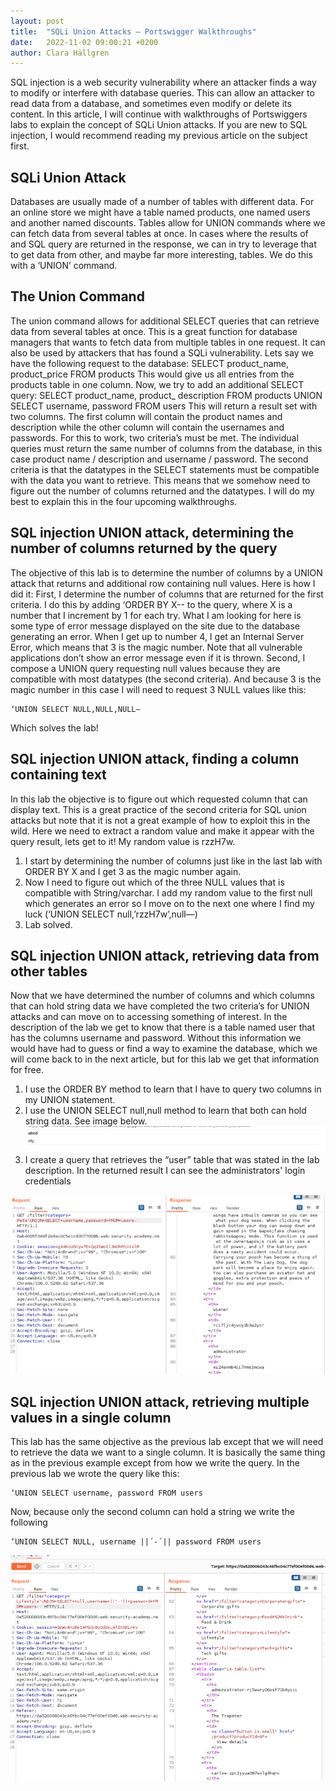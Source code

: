 ```yaml
---
layout: post
title:  "SQLi Union Attacks – Portswigger Walkthroughs"
date:   2022-11-02 09:00:21 +0200
author: Clara Hällgren
---
```


SQL injection is a web security vulnerability where an attacker finds a way to modify or 
interfere with database queries. This can allow an attacker to read data from a database, 
and sometimes even modify or delete its content.  In this article, I will continue with 
walkthroughs of Portswiggers labs to explain the concept of SQLi Union attacks. If you are 
new to SQL injection, I would recommend reading my previous article on the subject first.

## SQLi Union Attack
Databases are usually made of a number of tables with different data. 
For an online store we might have a table named products, one named users and another named discounts. Tables allow for UNION commands where we can fetch data from several tables at once. In cases where the results of and SQL query are returned in the response, we can in try to leverage that to get data from other, and maybe far more interesting, tables. We do this with a ‘UNION’ command.

## The Union Command
The union command allows for additional SELECT queries that can retrieve data from several tables at once. This is a great function for database managers that wants to fetch data from multiple tables in one request. It can also be used by attackers that has found a SQLi vulnerability. Lets say we have the following request to the database:
SELECT product_name, product_price FROM products
This would give us all entries from the products table in one column. Now, we try to add an additional SELECT query:
SELECT product_name, product_ description FROM products UNION SELECT username, password FROM users
This will return a result set with two columns. The first column will contain the product names and description while the other column will contain the usernames and passwords. For this to work, two criteria’s must be met. The individual queries must return the same number of columns from the database, in this case product name / description and username / password. The second criteria is that the datatypes in the SELECT statements must be compatible with the data you want to retrieve.  This means that we somehow need to figure out the number of columns returned and the datatypes. I will do my best to explain this in the four upcoming walkthroughs. 

## SQL injection UNION attack, determining the number of columns returned by the query
The objective of this lab is to determine the number of columns by a UNION attack that returns and additional row containing null values. Here is how I did it: 
First, I determine the number of columns that are returned for the first criteria. I do this by adding ‘ORDER BY X-- to the query, where X is a number that I increment by 1 for each try. What I am looking for here is some type of error message displayed on the site due to the database generating an error. When I get up to number 4, I get an Internal Server Error, which means that 3 is the magic number. Note that all vulnerable applications don’t show an error message even if it is thrown.
Second, I compose a UNION query requesting null values because they are compatible with most datatypes (the second criteria). And because 3 is the magic number in this case I will need to request 3 NULL values like this:
    
    ‘UNION SELECT NULL,NULL,NULL—

Which solves the lab! 

## SQL injection UNION attack, finding a column containing text
In this lab the objective is to figure out which requested column that can display text. This is a great practice of the second criteria for SQL union attacks but note that it is not a great example of how to exploit this in the wild. Here we need to extract a random value and make it appear with the query result, lets get to it! My random value is rzzH7w. 
1. I start by determining the number of columns just like in the last lab with ORDER BY X and I get 3 as the magic number again. 
2. Now I need to figure out which of the three NULL values that is compatible with String/varchar. I add my random value to the first null which generates an error so I move on to the next one where I find my luck (‘UNION SELECT null,’rzzH7w’,null—)
3. Lab solved.

## SQL injection UNION attack, retrieving data from other tables

Now that we have determined the number of columns and which columns that can hold string data we have completed the two 
criteria’s for UNION attacks and can move on to accessing something of interest.  In the description of the lab we get 
to know that there is a table named user that has the columns username and password. Without this information we would 
have had to guess or find a way to examine the database, which we will come back to in the next article, but for this lab we get that information for free. 
1. I use the ORDER BY method to learn that I have to query two columns in my UNION statement. 
2. I use the UNION SELECT null,null method to learn that both can hold string data. See image below.
![Image](/assets/SQL-Union/img.png)
3. I create a query that retrieves the “user” table that was stated in the lab description. In the returned result I can see the administrators' login credentials 

![Image](/assets/SQL-Union/img1.png)

## SQL injection UNION attack, retrieving multiple values in a single column

This lab has the same objective as the previous lab except that we will need to retrieve the 
data we want to a single column. It is basically the same thing as in the previous example 
except from how we write the query. In the previous lab we wrote the query like this: 

    ‘UNION SELECT username, password FROM users

Now, because only the second column can hold a string we write the following 

    ‘UNION SELECT NULL, username ||´-´|| password FROM users

![Image](/assets/SQL-Union/img2.png)
